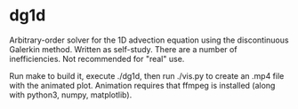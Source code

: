 # dg1d
Arbitrary-order solver for the 1D advection equation using the discontinuous Galerkin method.
Written as self-study. There are a number of inefficiencies. Not recommended for "real" use.

Run make to build it, execute ./dg1d, then run ./vis.py to create an .mp4 file with the animated plot.
Animation requires that ffmpeg is installed (along with python3, numpy, matplotlib).


